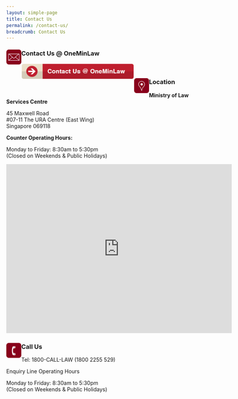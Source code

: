 ```yaml
---
layout: simple-page
title: Contact Us
permalink: /contact-us/
breadcrumb: Contact Us
---
```


<div class="paragraphs">
   <a href="https://www.mlaw.gov.sg/eservices/enquiry/">
   <img style="float:left; width: 40px;" src="/images/enq.png/"></a>
   <div class="content-heading">
   <h3> Contact Us @ OneMinLaw</h3>
  </div>
</div>

<div class="image">
  <a href="https://www.mlaw.gov.sg/eservices/enquiry/"><img src="/images/mlaw-contactus.png/" style="width: 300px; float: left;"></a>
</div><br>

<div class="paragraphs">
   <a href="https://www.mlaw.gov.sg/eservices/enquiry/">
   <img style="float:left; width: 40px;" src="/images/loc.png/"></a>
   <div class="content-heading">
   <h3> Location</h3>
  </div>
</div>

**Ministry of Law Services Centre**

45 Maxwell Road<br>
#07-11 The URA Centre (East Wing)<br>
Singapore 069118<br>

**Counter Operating Hours:**

Monday to Friday: 8:30am to 5:30pm<br>
(Closed on Weekends & Public Holidays)<br>

<iframe src="https://www.google.com/maps/embed?pb=!1m18!1m12!1m3!1d3988.8223696799096!2d103.84343465131914!3d1.280232999061664!2m3!1f0!2f0!3f0!3m2!1i1024!2i768!4f13.1!3m3!1m2!1s0x31da190d44cd2a57%3A0x712fd67a8cd5acc7!2sThe%20URA%20Centre%20East%20Wing!5e0!3m2!1sen!2ssg!4v1568685896673!5m2!1sen!2ssg" width="600" height="450" frameborder="0" style="border:0;" allowfullscreen=""></iframe>


<div class="paragraphs">
   <a href="https://www.mlaw.gov.sg/eservices/enquiry/">
   <img style="float:left; width: 40px;" src="/images/call.png/"></a>
   <div class="content-heading">
   <h3> Call Us</h3>
  </div>
</div>

Tel: 1800-CALL-LAW (1800 2255 529)<br>

Enquiry Line Operating Hours<br>     

Monday to Friday: 8:30am to 5:30pm<br>
(Closed on Weekends & Public Holidays)<br>
